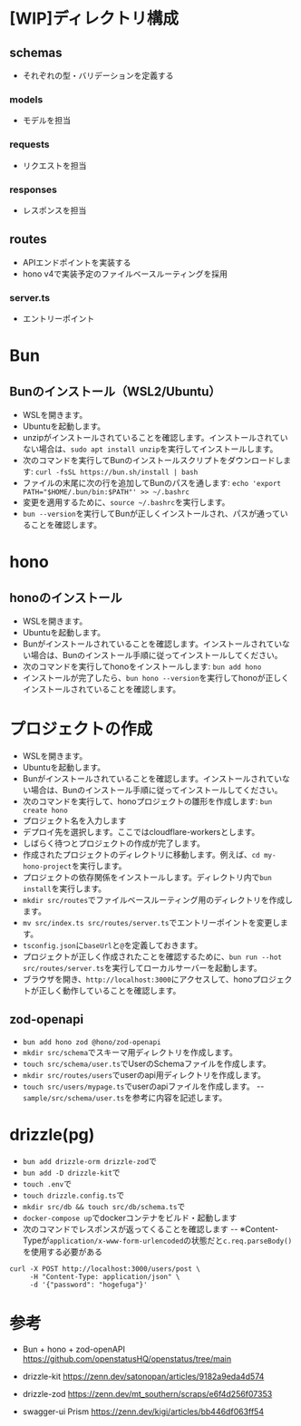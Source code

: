 
# [WIP]ディレクトリ構成

## schemas

- それぞれの型・バリデーションを定義する

### models

- モデルを担当

### requests

- リクエストを担当

### responses

- レスポンスを担当

## routes

- APIエンドポイントを実装する
- hono v4で実装予定のファイルベースルーティングを採用

### server.ts

- エントリーポイント

# Bun

## Bunのインストール（WSL2/Ubuntu）

- WSLを開きます。
- Ubuntuを起動します。
- unzipがインストールされていることを確認します。インストールされていない場合は、`sudo apt install unzip`を実行してインストールします。
- 次のコマンドを実行してBunのインストールスクリプトをダウンロードします: `curl -fsSL https://bun.sh/install | bash`
- ファイルの末尾に次の行を追加してBunのパスを通します: `echo 'export PATH="$HOME/.bun/bin:$PATH"' >> ~/.bashrc`
- 変更を適用するために、`source ~/.bashrc`を実行します。
- `bun --version`を実行してBunが正しくインストールされ、パスが通っていることを確認します。


# hono

## honoのインストール

- WSLを開きます。
- Ubuntuを起動します。
- Bunがインストールされていることを確認します。インストールされていない場合は、Bunのインストール手順に従ってインストールしてください。
- 次のコマンドを実行してhonoをインストールします: `bun add hono`
- インストールが完了したら、`bun hono --version`を実行してhonoが正しくインストールされていることを確認します。

# プロジェクトの作成

- WSLを開きます。
- Ubuntuを起動します。
- Bunがインストールされていることを確認します。インストールされていない場合は、Bunのインストール手順に従ってインストールしてください。
- 次のコマンドを実行して、honoプロジェクトの雛形を作成します: `bun create hono`
- プロジェクト名を入力します
- デプロイ先を選択します。ここではcloudflare-workersとします。
- しばらく待つとプロジェクトの作成が完了します。
- 作成されたプロジェクトのディレクトリに移動します。例えば、`cd my-hono-project`を実行します。
- プロジェクトの依存関係をインストールします。ディレクトリ内で`bun install`を実行します。
- `mkdir src/routes`でファイルベースルーティング用のディレクトリを作成します。
- `mv src/index.ts src/routes/server.ts`でエントリーポイントを変更します。
- `tsconfig.json`に`baseUrl`と`@`を定義しておきます。
- プロジェクトが正しく作成されたことを確認するために、`bun run --hot src/routes/server.ts`を実行してローカルサーバーを起動します。
- ブラウザを開き、`http://localhost:3000`にアクセスして、honoプロジェクトが正しく動作していることを確認します。

## zod-openapi

- `bun add hono zod @hono/zod-openapi`
- `mkdir src/schema`でスキーマ用ディレクトリを作成します。
- `touch src/schema/user.ts`でUserのSchemaファイルを作成します。
- `mkdir src/routes/users`でuserのapi用ディレクトリを作成します。
- `touch src/users/mypage.ts`でuserのapiファイルを作成します。
-- `sample/src/schema/user.ts`を参考に内容を記述します。

# drizzle(pg)

- `bun add drizzle-orm drizzle-zod`で
- `bun add -D drizzle-kit`で
- `touch .env`で
- `touch drizzle.config.ts`で
- `mkdir src/db && touch src/db/schema.ts`で
- `docker-compose up`でdockerコンテナをビルド・起動します
- 次のコマンドでレスポンスが返ってくることを確認します
-- ※Content-Typeが`application/x-www-form-urlencoded`の状態だと`c.req.parseBody()`を使用する必要がある
```
curl -X POST http://localhost:3000/users/post \
     -H "Content-Type: application/json" \
     -d '{"password": "hogefuga"}'
```

# 参考

- Bun + hono + zod-openAPI
https://github.com/openstatusHQ/openstatus/tree/main

- drizzle-kit
https://zenn.dev/satonopan/articles/9182a9eda4d574

- drizzle-zod
https://zenn.dev/mt_southern/scraps/e6f4d256f07353

- swagger-ui Prism
https://zenn.dev/kigi/articles/bb446df063ff54